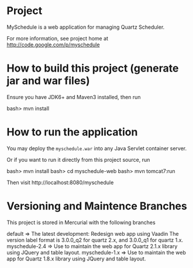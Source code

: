 # Project

MySchedule is a web application for managing Quartz Scheduler.

For more information, see project home at http://code.google.com/p/myschedule

# How to build this project (generate jar and war files)

Ensure you have JDK6+ and Maven3 installed, then run

bash> mvn install

# How to run the application

You may deploy the `myschedule.war` into any Java Servlet container server.

Or if you want to run it directly from this project source, run

bash> mvn install
bash> cd myschedule-web
bash> mvn tomcat7:run

Then visit http://localhost:8080/myschedule

# Versioning and Maintence Branches

This project is stored in Mercurial with the following branches

default => The latest development: Redesign web app using Vaadin
           The version label format is 3.0.0_q2 for quartz 2.x, and 3.0.0_q1 for quartz 1.x.
myschedule-2.4 => Use to maintain the web app for Quartz 2.1.x library using JQuery and table layout.
myschedule-1.x => Use to maintain the web app for Quartz 1.8.x library using JQuery and table layout.